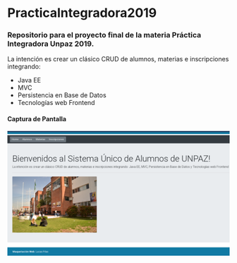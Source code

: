 # PracticaIntegradora2019
### Repositorio para el proyecto final de la materia Práctica Integradora Unpaz 2019.
La intención es crear un clásico CRUD de alumnos, materias e inscripciones integrando:
- Java EE
- MVC
- Persistencia en Base de Datos
- Tecnologías web Frontend
#### Captura de Pantalla
![Captura de Pantalla](https://github.com/lucasfrias0612/PracticaIntegradora2019/raw/master/WebContent/res/screen.png)
